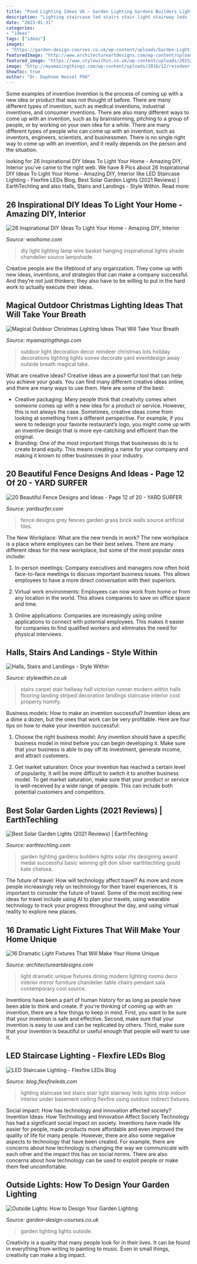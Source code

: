 ```yaml
---
title: "Pond Lighting Ideas Uk ~ Garden Lighting Gardens Builders Lights Solar Rhs Designing Award Medal Successful Basic Winning Gilt Don Silver Earthtechling Gould Kate Chelsea"
description: "Lighting staircase led stairs stair light stairway leds lights strip indoor interior under basement ceiling flexfire using outdoor indirect fixtures"
date: "2023-01-31"
categories:
- "ideas"
tags: ["ideas"]
images:
- "https://garden-design-courses.co.uk/wp-content/uploads/Garden-Lighting-1.jpg"
featuredImage: "http://www.architectureartdesigns.com/wp-content/uploads/2014/03/858.jpg"
featured_image: "https://www.stylewithin.co.uk/wp-content/uploads/2015/01/hall-and-stairs-after-decoration-803x1071.jpg"
image: "http://myamazingthings.com/wp-content/uploads/2016/12/reindeer.jpg"
ShowToc: true
author: "Dr. Daphnee Hessel PhD"
---
```



Some examples of invention
Invention is the process of coming up with a new idea or product that was not thought of before. There are many different types of invention, such as medical inventions, industrial inventions, and consumer inventions. 
There are also many different ways to come up with an invention, such as by brainstorming, pitching to a group of people, or by working on your own idea for a while. 
There are many different types of people who can come up with an invention, such as inventors, engineers, scientists, and businessmen. 
There is no single right way to come up with an invention, and it really depends on the person and the situation.

	

		
looking for 26 Inspirational DIY Ideas To Light Your Home - Amazing DIY, Interior you've came to the right web. We have 8 Pics about 26 Inspirational DIY Ideas To Light Your Home - Amazing DIY, Interior like LED Staircase Lighting - Flexfire LEDs Blog, Best Solar Garden Lights (2021 Reviews) | EarthTechling and also Halls, Stairs and Landings - Style Within. Read more:
		
    
## 26 Inspirational DIY Ideas To Light Your Home - Amazing DIY, Interior

<img loading=lazy src="http://www.woohome.com/wp-content/uploads/2013/09/DIY-Lighting-Ideas-23-11.jpg" onerror="this.onerror=null;this.src='https://tse4.mm.bing.net/th?id=OIP.w0HDiZvXm_qpGkp1CHhI0QHaQA&amp;pid=15.1';" alt="26 Inspirational DIY Ideas To Light Your Home - Amazing DIY, Interior">

_Source: woohome.com_

>diy light lighting lamp wire basket hanging inspirational lights shade chandelier source lampshade. 

	

Creative people are the lifeblood of any organization. They come up with new ideas, inventions, and strategies that can make a company successful. And they’re not just thinkers; they also have to be willing to put in the hard work to actually execute their ideas.

    
## Magical Outdoor Christmas Lighting Ideas That Will Take Your Breath

<img loading=lazy src="http://myamazingthings.com/wp-content/uploads/2016/12/reindeer.jpg" onerror="this.onerror=null;this.src='https://tse1.mm.bing.net/th?id=OIP.-G462sMY9w6CN3FYhEuKBAHaKu&amp;pid=15.1';" alt="Magical Outdoor Christmas Lighting Ideas That Will Take Your Breath">

_Source: myamazingthings.com_

>outdoor light decoration decor reindeer christmas lots holiday decorations lighting lights soiree decorate yard eventdesign away outside breath magical take. 

	

What are creative ideas?
Creative ideas are a powerful tool that can help you achieve your goals. You can find many different creative ideas online, and there are many ways to use them. Here are some of the best:  
- Creative packaging: Many people think that creativity comes when someone comes up with a new idea for a product or service. However, this is not always the case. Sometimes, creative ideas come from looking at something from a different perspective. For example, if you were to redesign your favorite restaurant’s logo, you might come up with an inventive design that is more eye-catching and efficient than the original. 
- Branding: One of the most important things that businesses do is to create brand equity. This means creating a name for your company and making it known to other businesses in your industry.

    
## 20 Beautiful Fence Designs And Ideas - Page 12 Of 20 - YARD SURFER

<img loading=lazy src="http://yardsurfer.com/wp-content/uploads/2017/01/Fence-Designs-and-Ideas-12.jpg" onerror="this.onerror=null;this.src='https://tse4.mm.bing.net/th?id=OIP.tL3XiDAy2V2AW6QBwtH5UQHaKh&amp;pid=15.1';" alt="20 Beautiful Fence Designs and Ideas - Page 12 of 20 - YARD SURFER">

_Source: yardsurfer.com_

>fence designs grey fences garden grass brick walls source artificial tiles. 

	

The New Workplace: What are the new trends in work?
The new workplace is a place where employees can be their best selves. There are many different ideas for the new workplace, but some of the most popular ones include:
1. In-person meetings: Company executives and managers now often hold face-to-face meetings to discuss important business issues. This allows employees to have a more direct conversation with their superiors.

2. Virtual work environments: Employees can now work from home or from any location in the world. This allows companies to save on office space and time.

3. Online applications: Companies are increasingly using online applications to connect with potential employees. This makes it easier for companies to find qualified workers and eliminates the need for physical interviews.

    
## Halls, Stairs And Landings - Style Within

<img loading=lazy src="https://www.stylewithin.co.uk/wp-content/uploads/2015/01/hall-and-stairs-after-decoration-803x1071.jpg" onerror="this.onerror=null;this.src='https://tse4.mm.bing.net/th?id=OIP.syM7ZH6WMu78lwlsNUgX9gHaJ4&amp;pid=15.1';" alt="Halls, Stairs and Landings - Style Within">

_Source: stylewithin.co.uk_

>stairs carpet stair hallway hall victorian runner modern within halls flooring landing striped decoration landings staircase interior cost property homify. 

	

Business models: How to make an invention successful?
Invention ideas are a dime a dozen, but the ones that work can be very profitable. Here are four tips on how to make your invention successful:
1. Choose the right business model: Any invention should have a specific business model in mind before you can begin developing it. Make sure that your business is able to pay off its investment, generate income, and attract customers.

2. Get market saturation: Once your invention has reached a certain level of popularity, it will be more difficult to switch it to another business model. To get market saturation, make sure that your product or service is well-received by a wide range of people. This can include both potential customers and competitors.


    
## Best Solar Garden Lights (2021 Reviews) | EarthTechling

<img loading=lazy src="https://earthtechling.com/wp-content/uploads/2019/06/best-solar-garden-lights.jpg" onerror="this.onerror=null;this.src='https://tse2.mm.bing.net/th?id=OIP.uzLBqapmNnD_SVp8PaFhTgHaE7&amp;pid=15.1';" alt="Best Solar Garden Lights (2021 Reviews) | EarthTechling">

_Source: earthtechling.com_

>garden lighting gardens builders lights solar rhs designing award medal successful basic winning gilt don silver earthtechling gould kate chelsea. 

	

The future of travel: How will technology affect travel?
As more and more people increasingly rely on technology for their travel experiences, it is important to consider the future of travel. Some of the most exciting new ideas for travel include using AI to plan your travels, using wearable technology to track your progress throughout the day, and using virtual reality to explore new places.

    
## 16 Dramatic Light Fixtures That Will Make Your Home Unique

<img loading=lazy src="http://www.architectureartdesigns.com/wp-content/uploads/2014/03/858.jpg" onerror="this.onerror=null;this.src='https://tse3.mm.bing.net/th?id=OIP.AHFck0Pe13zGU1a3HIhvfQAAAA&amp;pid=15.1';" alt="16 Dramatic Light Fixtures That Will Make Your Home Unique">

_Source: architectureartdesigns.com_

>light dramatic unique fixtures dining modern lighting rooms deco interior mirror furniture chandelier table chairs pendant sala contemporary cool source. 

	

Inventions have been a part of human history for as long as people have been able to think and create. If you're thinking of coming up with an invention, there are a few things to keep in mind. First, you want to be sure that your invention is safe and effective. Second, make sure that your invention is easy to use and can be replicated by others. Third, make sure that your invention is beautiful or useful enough that people will want to use it.

    
## LED Staircase Lighting - Flexfire LEDs Blog

<img loading=lazy src="http://blog.flexfireleds.com/wp-content/uploads/2014/03/LED-Staircase-Lighting.jpg" onerror="this.onerror=null;this.src='https://tse2.mm.bing.net/th?id=OIP.TIN3UczFIqYpQH61Q1cssQHaLI&amp;pid=15.1';" alt="LED Staircase Lighting - Flexfire LEDs Blog">

_Source: blog.flexfireleds.com_

>lighting staircase led stairs stair light stairway leds lights strip indoor interior under basement ceiling flexfire using outdoor indirect fixtures. 

	

Social impact: How has technology and innovation affected society?
Invention Ideas: How Technology and Innovation Affect Society
Technology has had a significant social impact on society. Inventions have made life easier for people, made products more affordable and even improved the quality of life for many people. However, there are also some negative aspects to technology that have been created. For example, there are concerns about how technology is changing the way we communicate with each other and the impact this has on social norms. There are also concerns about how technology can be used to exploit people or make them feel uncomfortable.

    
## Outside Lights: How To Design Your Garden Lighting

<img loading=lazy src="https://garden-design-courses.co.uk/wp-content/uploads/Garden-Lighting-1.jpg" onerror="this.onerror=null;this.src='https://tse1.mm.bing.net/th?id=OIP.Rrb640Ybcxo3L8lAYoGaigHaE7&amp;pid=15.1';" alt="Outside Lights: How to Design Your Garden Lighting">

_Source: garden-design-courses.co.uk_

>garden lighting lights outside. 

	

Creativity is a quality that many people look for in their lives. It can be found in everything from writing to painting to music. Even in small things, creativity can make a big impact.

